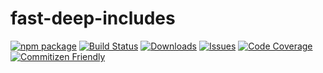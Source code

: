 # fast-deep-includes

[![npm package][npm-img]][npm-url]
[![Build Status][build-img]][build-url]
[![Downloads][downloads-img]][downloads-url]
[![Issues][issues-img]][issues-url]
[![Code Coverage][codecov-img]][codecov-url]
[![Commitizen Friendly][commitizen-img]][commitizen-url]



[build-img]: https://github.com/noyobo/fast-deep-includes/actions/workflows/release.yml/badge.svg
[build-url]: https://github.com/noyobo/fast-deep-includes/actions/workflows/release.yml
[downloads-img]: https://img.shields.io/npm/dt/fast-deep-includes
[downloads-url]: https://www.npmtrends.com/fast-deep-includes
[npm-img]: https://img.shields.io/npm/v/fast-deep-includes
[npm-url]: https://www.npmjs.com/package/fast-deep-includes
[issues-img]: https://img.shields.io/github/issues/noyobo/fast-deep-includes
[issues-url]: https://github.com/noyobo/fast-deep-includes/issues
[codecov-img]: https://codecov.io/gh/noyobo/fast-deep-includes/branch/main/graph/badge.svg
[codecov-url]: https://codecov.io/gh/noyobo/fast-deep-includes
[commitizen-img]: https://img.shields.io/badge/commitizen-friendly-brightgreen.svg
[commitizen-url]: http://commitizen.github.io/cz-cli/
